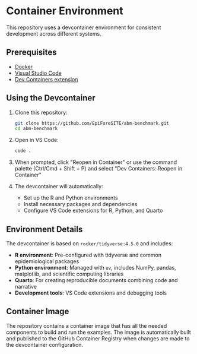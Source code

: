 # Container Environment

This repository uses a devcontainer environment for consistent development across different systems.

## Prerequisites

- [Docker](https://www.docker.com/get-started)
- [Visual Studio Code](https://code.visualstudio.com/)
- [Dev Containers extension](https://marketplace.visualstudio.com/items?itemName=ms-vscode-remote.remote-containers)

## Using the Devcontainer

1. Clone this repository:
   ```bash
   git clone https://github.com/EpiForeSITE/abm-benchmark.git
   cd abm-benchmark
   ```

2. Open in VS Code:
   ```bash
   code .
   ```

3. When prompted, click "Reopen in Container" or use the command palette (Ctrl/Cmd + Shift + P) and select "Dev Containers: Reopen in Container"

4. The devcontainer will automatically:
   - Set up the R and Python environments
   - Install necessary packages and dependencies
   - Configure VS Code extensions for R, Python, and Quarto

## Environment Details

The devcontainer is based on `rocker/tidyverse:4.5.0` and includes:

- **R environment**: Pre-configured with tidyverse and common epidemiological packages
- **Python environment**: Managed with `uv`, includes NumPy, pandas, matplotlib, and scientific computing libraries
- **Quarto**: For creating reproducible documents combining code and narrative
- **Development tools**: VS Code extensions and debugging tools

## Container Image

The repository contains a container image that has all the needed components to build and run the examples. The image is automatically built and published to the GitHub Container Registry when changes are made to the devcontainer configuration.